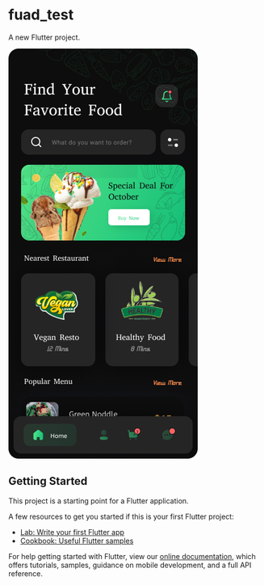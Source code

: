 # fuad_test

A new Flutter project.

![alt text](https://github.com/fuadaslam/Restaurant_Search/blob/c7941358d1b1c1ec58d6d4429653d3624c36d5c5/Screen/2.16%20Home.jpg?raw=true)


## Getting Started

This project is a starting point for a Flutter application.

A few resources to get you started if this is your first Flutter project:

- [Lab: Write your first Flutter app](https://flutter.dev/docs/get-started/codelab)
- [Cookbook: Useful Flutter samples](https://flutter.dev/docs/cookbook)

For help getting started with Flutter, view our
[online documentation](https://flutter.dev/docs), which offers tutorials,
samples, guidance on mobile development, and a full API reference.
